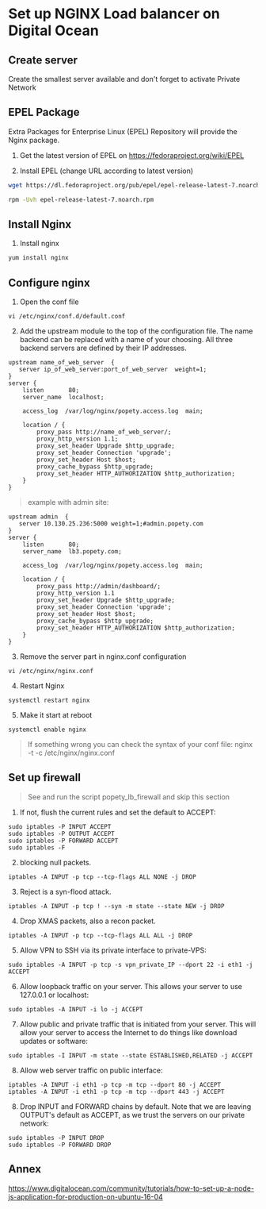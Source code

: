 # Set up NGINX Load balancer on Digital Ocean

## Create server

Create the smallest server available and don't forget to activate Private Network

## EPEL Package

Extra Packages for Enterprise Linux (EPEL) Repository will provide the Nginx package.

1. Get the latest version of EPEL on https://fedoraproject.org/wiki/EPEL

2. Install EPEL (change URL according to latest version)
```sh
wget https://dl.fedoraproject.org/pub/epel/epel-release-latest-7.noarch.rpm
```
```sh
rpm -Uvh epel-release-latest-7.noarch.rpm
```

## Install Nginx

1. Install nginx
```sh
yum install nginx
```

## Configure nginx

1. Open the conf file
```
vi /etc/nginx/conf.d/default.conf
```

2. Add the upstream module to the top of the configuration file. The name backend can be replaced with a name of your choosing. All three backend servers are defined by their IP addresses.
```
upstream name_of_web_server  {
   server ip_of_web_server:port_of_web_server  weight=1;
}
server {
    listen       80;
    server_name  localhost;

    access_log  /var/log/nginx/popety.access.log  main;

    location / {
        proxy_pass http://name_of_web_server/;
        proxy_http_version 1.1;
        proxy_set_header Upgrade $http_upgrade;
        proxy_set_header Connection 'upgrade';
        proxy_set_header Host $host;
        proxy_cache_bypass $http_upgrade;
        proxy_set_header HTTP_AUTHORIZATION $http_authorization;
    }
}
```
> example with admin site:
```
upstream admin  {
   server 10.130.25.236:5000 weight=1;#admin.popety.com
}
server {
    listen       80;
    server_name  lb3.popety.com;

    access_log  /var/log/nginx/popety.access.log  main;

    location / {
        proxy_pass http://admin/dashboard/;
        proxy_http_version 1.1
        proxy_set_header Upgrade $http_upgrade;
        proxy_set_header Connection 'upgrade';
        proxy_set_header Host $host;
        proxy_cache_bypass $http_upgrade;
        proxy_set_header HTTP_AUTHORIZATION $http_authorization;
    }
}
```

3. Remove the server part in nginx.conf configuration
```
vi /etc/nginx/nginx.conf
```

4. Restart Nginx
```
systemctl restart nginx
```

5. Make it start at reboot
```
systemctl enable nginx
```

> If something wrong you can check the syntax of your conf file: nginx -t -c /etc/nginx/nginx.conf

## Set up firewall

> See and run the script popety_lb_firewall and skip this section

1. If not, flush the current rules and set the default to ACCEPT:
```
sudo iptables -P INPUT ACCEPT
sudo iptables -P OUTPUT ACCEPT
sudo iptables -P FORWARD ACCEPT
sudo iptables -F
```

2. blocking null packets.
```
iptables -A INPUT -p tcp --tcp-flags ALL NONE -j DROP
```

3. Reject is a syn-flood attack.
```
iptables -A INPUT -p tcp ! --syn -m state --state NEW -j DROP
```

4. Drop XMAS packets, also a recon packet.
```
iptables -A INPUT -p tcp --tcp-flags ALL ALL -j DROP
```

5. Allow VPN to SSH via its private interface to private-VPS:
```
sudo iptables -A INPUT -p tcp -s vpn_private_IP --dport 22 -i eth1 -j ACCEPT
```

6. Allow loopback traffic on your server. This allows your server to use 127.0.0.1 or localhost:
```
sudo iptables -A INPUT -i lo -j ACCEPT
```

7. Allow public and private traffic that is initiated from your server. This will allow your server to access the Internet to do things like download updates or software:
```
sudo iptables -I INPUT -m state --state ESTABLISHED,RELATED -j ACCEPT
```

8. Allow web server traffic on public interface:
```
iptables -A INPUT -i eth1 -p tcp -m tcp --dport 80 -j ACCEPT
iptables -A INPUT -i eth1 -p tcp -m tcp --dport 443 -j ACCEPT
```

8. Drop INPUT and FORWARD chains by default. Note that we are leaving OUTPUT's default as ACCEPT, as we trust the servers on our private network:
```
sudo iptables -P INPUT DROP
sudo iptables -P FORWARD DROP
```

## Annex
https://www.digitalocean.com/community/tutorials/how-to-set-up-a-node-js-application-for-production-on-ubuntu-16-04
